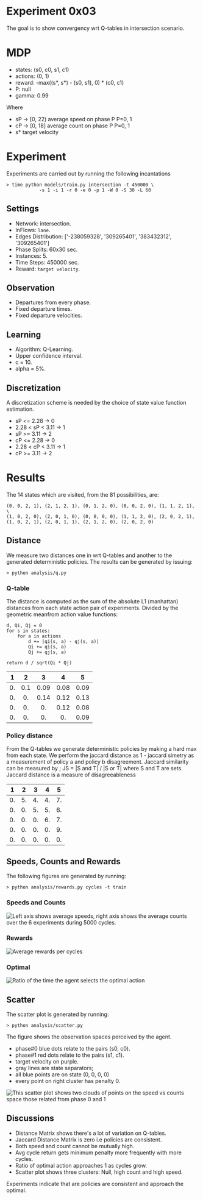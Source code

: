 # Experiment 0x03


The goal is to show convergency wrt Q-tables in intersection scenario.

# MDP
	
- states: (s0, c0, s1, c1)
- actions: (0, 1)
- reward: -max((s\*, s\*) - (s0, s1), 0) \* (c0, c1)
- P: null
- gamma: 0.99

 Where 
 
- sP -> [0, 22) average speed on phase P P=0, 1
- cP -> [0, 18] average count on phase P P=0, 1
- s\* target velocity

# Experiment

Experiments are carried out by running the following incantations

```
> time python models/train.py intersection -t 450000 \
			-s 1 -i 1 -r 0 -e 0 -p 1 -W 0 -S 30 -L 60
```

## Settings

- Network: intersection.
- InFlows: `lane`.
- Edges Distribution: ['-238059328', '309265401', '383432312', '309265401']
- Phase Splits: 60x30 sec.
- Instances: 5.
- Time Steps: 450000 sec.
- Reward: `target velocity`.
	 
## Observation
 
- Departures from every phase.
- Fixed departure times.
- Fixed departure velocities.

## Learning
	
- Algorithm: Q-Learning.
- Upper confidence interval.
- c = 10.
- alpha = 5%.

## Discretization

A discretization scheme is needed by the choice of state value function estimation.

- sP <= 2.28 		-> 0
- 2.28 < sP < 3.11	-> 1
- sP >= 3.11		-> 2
- cP <= 2.28 		-> 0
- 2.28 < cP < 3.11	-> 1
- cP >= 3.11		-> 2

# Results

The 14 states which are visited, from the 81 possibilities, are:

```
(0, 0, 2, 1), (2, 1, 2, 1), (0, 1, 2, 0), (0, 0, 2, 0), (1, 1, 2, 1), \
(1, 0, 2, 0), (2, 0, 1, 0), (0, 0, 0, 0), (1, 1, 2, 0), (2, 0, 2, 1), (1, 0, 2, 1), (2, 0, 1, 1), (2, 1, 2, 0), (2, 0, 2, 0)
```

## Distance

We measure two distances one in wrt Q-tables and another to the generated deterministic policies. The results can be generated by issuing:

```
> python analysis/q.py 
```


### Q-table

The distance is computed as the sum of the absolute L1 (manhattan) distances from each state action pair of experiments. Divided by the geometric meanfrom action value functions:

```
d, Qi, Qj = 0
for s in states:
	for a in actions
		d += |qi(s, a) - qj(s, a)|
		Qi += qi(s, a)
		Qj += qj(s, a)

return d / sqrt(Qi * Qj)
```


| 1 | 2  | 3  | 4  | 5  |
|:-:|:--:|:--:|:--:|:--:|
|0. |0.1 |0.09|0.08|0.09|
|0. |0.  |0.14|0.12|0.13|
|0. |0.  |0.  |0.12|0.08|
|0. |0.  |0.  |0.  |0.09|

### Policy distance

From the Q-tables we generate deterministic policies by making a hard max from each state. We perform the jaccard distance as 1 - jaccard simetry as a measurement of policy a and policy b disagreement. Jaccard similarity can be measured by ; JS = |S and T| / |S or T| where S and T are sets. Jaccard distance is a measure of disagreeableness


| 1  | 2  | 3  | 4  | 5  |
|:--:|:--:|:--:|:--:|:--:|
|0.  |5.  |4.  |4.  |7.  |
|0.  |0.  |5.  |5.  |6.  |
|0.  |0.  |0.  |6.  |7.  |
|0.  |0.  |0.  |0.  |9.  |
|0.  |0.  |0.  |0.  |0.  |

## Speeds, Counts and Rewards

The following figures are generated by running:

```
> python analysis/rewards.py cycles -t train
```

### Speeds and Counts

![Left axis shows average speeds, right axis shows the average counts over the 6 experiments during 5000 cycles.](60x30_train_velsvehs_cycles.png)

###  Rewards

![Average rewards per cycles](60x30_train_rewards_cycles.png)


###  Optimal 

![Ratio of the time the agent selects the optimal action](60x30_train_optimal_cycles.png)

## Scatter

The scatter plot is generated by running:

```
> python analysis/scatter.py
```

The figure shows the observation spaces perceived by the agent.
	 
- phase#0 blue dots relate to the pairs (s0, c0).
- phase#1 red dots relate to the pairs (s1, c1).
- target velocity on purple.
- gray lines are state separators;
- all blue points are on state (0, 0, 0, 0)
- every point on right cluster has penalty 0.

![This scatter plot shows two clouds of points on the speed vs counts space those related from phase 0 and 1](60x30.png)

## Discussions

- Distance Matrix shows there's a lot of variation on Q-tables.
- Jaccard Distance Matrix is zero i.e policies are consistent.
- Both speed and count cannot be mutually high.
- Avg cycle return gets minimum penalty more frequently with more cycles.
- Ratio of optimal action approaches 1 as cycles grow.
- Scatter plot shows three clusters: Null, high count and high speed.

Experiments indicate that are policies are consistent and approach the
optimal.
